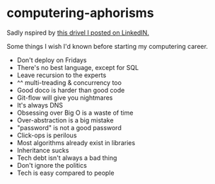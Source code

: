 # computering-aphorisms
Sadly nspired by [this drivel I posted on LinkedIN.](https://www.linkedin.com/posts/polleyg_some-things-i-wish-id-known-before-starting-activity-6781485314570637312-myMp)

Some things I wish I'd known before starting my computering career. 

- Don't deploy on Fridays
- There's no best language, except for SQL
- Leave recursion to the experts
- ^^ multi-treading & concurrency too
- Good doco is harder than good code
- Git-flow will give you nightmares
- It's always DNS
- Obsessing over Big O is a waste of time
- Over-abstraction is a big mistake
- "password" is not a good password
- Click-ops is perilous
- Most algorithms already exist in libraries
- Inheritance sucks
- Tech debt isn't always a bad thing
- Don't ignore the politics
- Tech is easy compared to people
